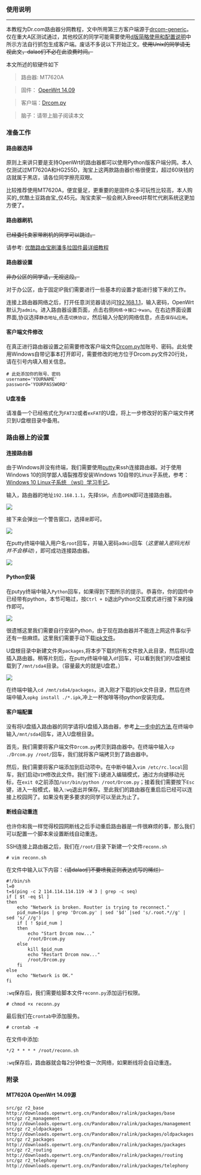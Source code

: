 ### 使用说明
---
本教程为Dr.com路由器分网教程，文中所用第三方客户端源于[drcom-generic](https://github.com/drcoms/drcom-generic)。仅在重大A区测试通过，其他校区的同学可能需要使用[d版简略使用和配置说明](https://github.com/drcoms/drcom-generic/wiki/d%E7%89%88%E7%AE%80%E7%95%A5%E4%BD%BF%E7%94%A8%E5%92%8C%E9%85%8D%E7%BD%AE%E8%AF%B4%E6%98%8E)中所示方法自行抓包生成客户端。废话不多说以下开始正文。~~使用Unix的同学请无视此文，dalao们不必在此浪费时间。~~

本文所述的软硬件如下
> 路由器: MT7620A

> 固件： [OpenWrt 14.09](./MT7620A.bin)

> 客户端：[Drcom.py](./Drcom.py)

> 脑子：请带上脑子阅读本文

### 准备工作
#### 路由器选择
原则上来讲只要是支持OpenWrt的路由器都可以使用Python版客户端分网。本人仅测试过MT7620A和HG255D，淘宝上这两款路由器价格很便宜，超过60块钱的店就属于黑店，请各位同学擦亮双眼。

比较推荐使用MT7620A，便宜量足，更重要的是固件众多可玩性比较高，本人购买的_优酷土豆路由宝_仅45元。淘宝卖家一般会刷入Breed并帮忙代刷系统这更加方便了。
#### 路由器刷机

~~已经委托卖家带刷机的同学可以跳过。~~

请参考:  [优酷路由宝刷潘多拉固件最详细教程](http://www.right.com.cn/forum/thread-161802-1-1.html)
#### 路由器设置

~~非办公区的同学请，无视这段。~~

对于办公区，由于固定IP我们需要进行一些基本的设置才能进行接下来的工作。

连接上路由器网络之后，打开任意浏览器请访问[192.168.1.1](http://192.168.1.1)，输入密码，OpenWrt默认为`admin`。进入路由器设置页面，点击右侧`网络`->`接口`->`wan`。在右边界面设置界面,协议选择`静态地址`,点击`切换协议`，然后输入分配的网络信息，点击`保存&应用`。
#### 客户端文件修改

在真正进行路由器设置之前需要修改客户端文件[Drcom.py](./Drcom.py)加账号、密码。此处使用Windows自带记事本打开即可，需要修改的地方位于Drcom.py文件20行处，请在引号内填入相关信息。

```
# 此处添加你的账号、密码
username='YOURNAME'
password='YOURPASSWORD'
```
#### U盘准备
请准备一个已经格式化为`FAT32`或者`exFAT`的U盘，将上一步修改好的客户端文件拷贝到U盘根目录中备用。

### 路由器上的设置
#### 连接路由器
由于Windows并没有终端，我们需要使用[putty](./putty.exe)来ssh连接路由器。对于使用Windows 10的同学鄙人墙裂推荐安装Windows 10自带的Linux子系统，参考：[Windows 10 Linux子系统 （wsl）学习手记](http://www.jianshu.com/p/d1b9ca63adf3)。

输入，路由器的地址`192.168.1.1`，先择`SSH`，点击`OPEN`即可连接路由器。

![](./img/1.jpg)

接下来会弹出一个警告窗口，选择`是`即可。

![](./img/2.jpg)

在putty终端中输入用户名`root`回车，并输入密码`admin`回车（_这里输入密码光标并不会移动_），即可成功连接路由器。

![](./img/3.jpg)
#### Python安装
在putyy终端中输入`Python`回车，如果得到下图所示的提示。恭喜你，你的固件中已经带有python，本节可略过，按`Ctrl + D`退出Python交互模式进行接下来的操作即可。

![](./img/4.jpg)

很遗憾这里我们需要自行安装Python，由于现在路由器并不能连上网这件事似乎还有一些麻烦。这里我们需要手动下载[ipk文件](./packages)。

<span id="d1"></span>
U盘根目录中新建文件夹`packages`,将本步下载的所有文件放入此目录，然后将U盘插入路由器。稍等片刻后，在putty终端中输入`df`回车，可以看到我们的U盘被挂载到了`/mnt/sda4`目录。（容量最大的就是U盘君。）

![](./img/5.jpg)

在终端中输入`cd /mnt/sda4/packages`，进入刚才下载的ipk文件目录，然后在终端中输入`opkg install ./*.ipk`,冲上一杯咖啡等待python安装完成。

#### 客户端配置
没有将U盘插入路由器的同学请将U盘插入路由器，参考[上一步中的方法](#d1),在终端中输入`/mnt/sda4`回车，进入U盘根目录。

首先，我们需要将客户端文件`Drcom.py`拷贝到路由器中。在终端中输入`cp ./Drcom.py /root/`回车，我们就将客户端拷贝到了路由器中。

然后，我们需要将客户端添加到启动项中。在中断中输入`vim /etc/rc.local`回车，我们启动`VIM`修改此文件。我们按下`i`键进入编辑模式，通过方向键移动光标，在`exit 0`之前添加`/usr/bin/python /root/Drcom.py`；接着我们需要按下`Esc`键，进入一般模式，输入`:wq`退出并保存。至此我们的路由器在重启后已经可以连接上校园网了。如果没有更多要求的同学可以至此为止了。

#### 断线自动重连
也许你和我一样觉得校园网断线之后手动重启路由器是一件很麻烦的事，那么我们可以配置一个脚本来设置断线自动重连。

SSH连接上路由器之后，我们在`/root/`目录下新建一个文件`reconn.sh`

`# vim reconn.sh`

在文件中输入以下内容：~~（请dalao们不要喷我正则表达式写的稀烂）~~

```
#!/bin/sh
l=0
t=$(ping -c 2 114.114.114.119 -W 3 | grep -c seq)
if [ $t -eq $l ]
then
    echo "Network is broken. Routter is trying to reconnect."
    pid_num=$(ps | grep 'Drcom.py' | sed '$d' |sed 's/.root.*//g' | sed 's/ //g')
    if [ ! $pid_num ]
    then
        echo "Start Drcom now..."
        /root/Drcom.py
    else
        kill $pid_num
        echo "Restart Drcom now..."
        /root/Drcom.py
    fi
else
    echo "Network is OK."
fi
```

`:wq`保存后，我们需要给脚本文件`reconn.py`添加运行权限。

`# chmod +x reconn.py`

最后我们在`crontab`中添加服务。

`# crontab -e`

在文件中添加:

```
*/2 * * * * /root/reconn.sh
```
`:wq`保存后，路由器就会每2分钟检查一次网络，如果断线将会自动重连。

### 附录

#### MT7620A OpenWrt 14.09源
```
src/gz r2_base http://downloads.openwrt.org.cn/PandoraBox/ralink/packages/base
src/gz r2_management http://downloads.openwrt.org.cn/PandoraBox/ralink/packages/management
src/gz r2_oldpackages http://downloads.openwrt.org.cn/PandoraBox/ralink/packages/oldpackages
src/gz r2_packages http://downloads.openwrt.org.cn/PandoraBox/ralink/packages/packages
src/gz r2_routing http://downloads.openwrt.org.cn/PandoraBox/ralink/packages/routing
src/gz r2_telephony http://downloads.openwrt.org.cn/PandoraBox/ralink/packages/telephony
```